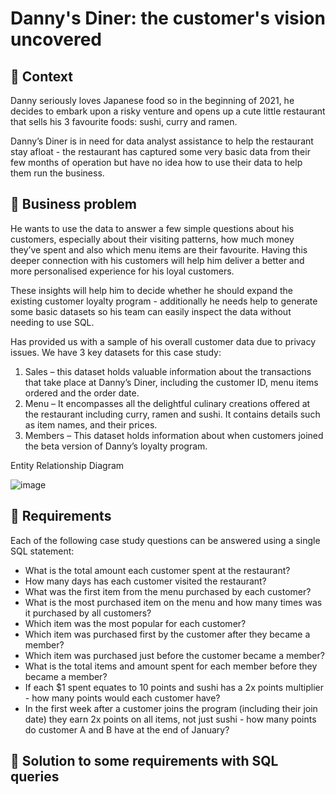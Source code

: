 # Danny's Diner: the customer's vision uncovered

## 📄 Context

Danny seriously loves Japanese food so in the beginning of 2021, he decides to embark upon a risky venture and opens up a cute little restaurant that sells his 3 favourite foods: sushi, curry and ramen.

Danny’s Diner is in need for data analyst assistance to help the restaurant stay afloat - the restaurant has captured some very basic data from their few months of operation but have no idea how to use their data to help them run the business.

## 💼 Business problem

He wants to use the data to answer a few simple questions about his customers, especially about their visiting patterns, how much money they’ve spent and also which menu items are their favourite. Having this deeper connection with his customers will help him deliver a better and more personalised experience for his loyal customers.

These insights will help him to decide whether he should expand the existing customer loyalty program - additionally he needs help to generate some basic datasets so his team can easily inspect the data without needing to use SQL.

Has provided us with a sample of his overall customer data due to privacy issues. We have 3 key datasets for this case study:

1. Sales – this dataset holds valuable information about the transactions that take place at Danny’s Diner, including the customer ID, menu items ordered and the order date.
2. Menu – It encompasses all the delightful culinary creations offered at the restaurant including curry, ramen and sushi. It contains details such as item names, and their prices.
3. Members – This dataset holds information about when customers joined the beta version of Danny’s loyalty program.

Entity Relationship Diagram

![image](https://github.com/ArmandoLazalde/Danny-s-Dinner/assets/99104425/5bfd40c4-6e3b-4d68-95d0-12b8cb01a6fa)

## 📝 Requirements

Each of the following case study questions can be answered using a single SQL statement:

- What is the total amount each customer spent at the restaurant?
- How many days has each customer visited the restaurant?
- What was the first item from the menu purchased by each customer?
- What is the most purchased item on the menu and how many times was it purchased by all customers?
- Which item was the most popular for each customer?
- Which item was purchased first by the customer after they became a member?
- Which item was purchased just before the customer became a member?
- What is the total items and amount spent for each member before they became a member?
- If each $1 spent equates to 10 points and sushi has a 2x points multiplier - how many points would each customer have?
- In the first week after a customer joins the program (including their join date) they earn 2x points on all items, not just
  sushi - how many points do customer A and B have at the end of January?

## 📝 Solution to some requirements with SQL queries












